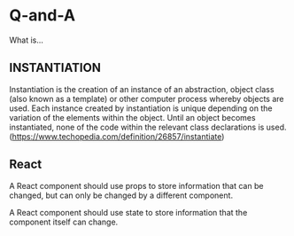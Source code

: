 # Q-and-A

What is...

## INSTANTIATION

Instantiation is the creation of an instance of an abstraction, object class (also known as a template) or other computer process whereby objects are used. Each instance created by instantiation is unique depending on the variation of the elements within the object. Until an object becomes instantiated, none of the code within the relevant class declarations is used. (https://www.techopedia.com/definition/26857/instantiate)

## React
A React component should use props to store information that can be changed, but can only be changed by a different component.

A React component should use state to store information that the component itself can change.


